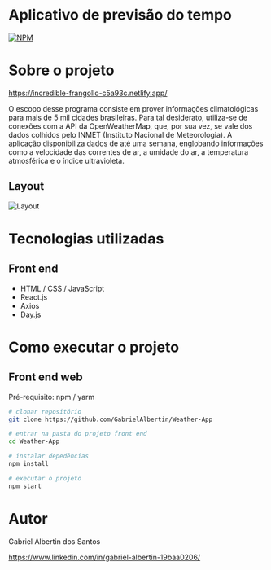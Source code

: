 # Aplicativo de previsão do tempo

[![NPM](https://img.shields.io/npm/l/react)](https://github.com/GabrielAlbertin/Weather-App/blob/master/LICENSE)

# Sobre o projeto

https://incredible-frangollo-c5a93c.netlify.app/

O escopo desse programa consiste em prover informações climatológicas para mais de 5 mil cidades brasileiras. Para tal desiderato, utiliza-se de conexões com a API da OpenWeatherMap, que, por sua vez, se vale dos dados colhidos pelo INMET (Instituto Nacional de Meteorologia). 
A aplicação disponibiliza dados de até uma semana, englobando informações como a velocidade das correntes de ar, a umidade do ar, a temperatura atmosférica e o índice ultravioleta.

## Layout
![Layout](https://github.com/GabrielAlbertin/Weather-App/blob/master/assets/clima1-1.png)

# Tecnologias utilizadas
## Front end
- HTML / CSS / JavaScript
- React.js
- Axios
- Day.js

# Como executar o projeto
## Front end web
Pré-requisito: npm / yarm

```bash
# clonar repositório
git clone https://github.com/GabrielAlbertin/Weather-App

# entrar na pasta do projeto front end
cd Weather-App

# instalar depedências
npm install

# executar o projeto
npm start
```


# Autor

Gabriel Albertin dos Santos

https://www.linkedin.com/in/gabriel-albertin-19baa0206/
